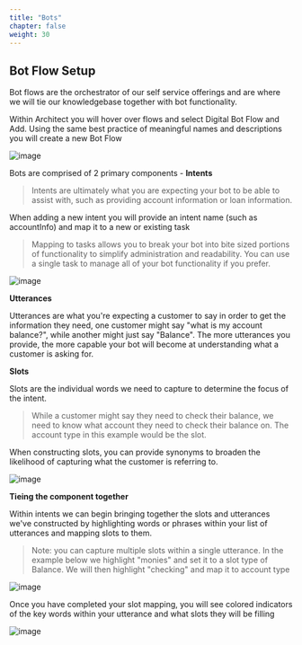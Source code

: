 ```yaml
---
title: "Bots"
chapter: false
weight: 30
---
```


## Bot Flow Setup

Bot flows are the orchestrator of our self service offerings and are where we will tie our knowledgebase together with bot functionality.

Within Architect you will hover over flows and select Digital Bot Flow and Add. Using the same best practice of meaningful names and descriptions you will create a new Bot Flow

![image](/images/botflowselect.PNG)

Bots are comprised of 2 primary components - 
**Intents**
>Intents are ultimately what you are expecting your bot to be able to assist with, such as providing account information or loan information.

When adding a new intent you will provide an intent name (such as accountInfo) and map it to a new or existing task
>Mapping to tasks allows you to break your bot into bite sized portions of functionality to simplify administration and readability. You can use a single task to manage all of your bot functionality if you prefer.

![image](/images/addIntent.PNG)

**Utterances**

Utterances are what you're expecting a customer to say in order to get the information they need, one customer might say "what is my account balance?", while another might just say "Balance". The more utterances you provide, the more capable your bot will become at understanding what a customer is asking for.

**Slots**

Slots are the individual words we need to capture to determine the focus of the intent. 

>While a customer might say they need to check their balance, we need to know what account they need to check their balance on. The account type in this example would be the slot.

When constructing slots, you can provide synonyms to broaden the likelihood of capturing what the customer is referring to. 

![image](/images/slots.PNG)

**Tieing the component together**

Within intents we can begin bringing together the slots and utterances we've constructed by highlighting words or phrases within your list of utterances and mapping slots to them.

>Note: you can capture multiple slots within a single utterance. In the example below we highlight "monies" and set it to a slot type of Balance. We will then highlight "checking" and map it to account type

![image](/images/slotHighLight.PNG)

Once you have completed your slot mapping, you will see colored indicators of the key words within your utterance and what slots they will be filling

![image](/images/slotmapping.PNG)